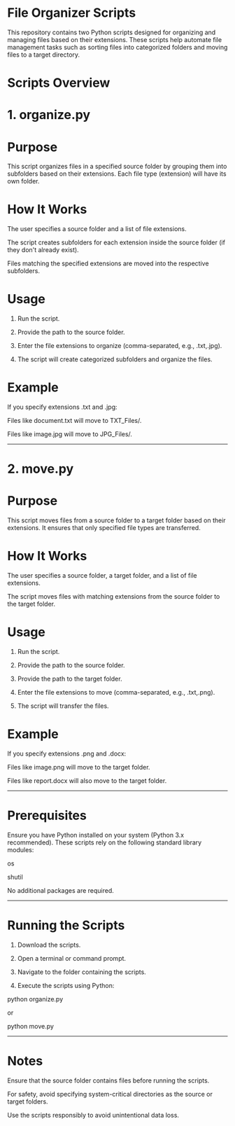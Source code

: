 # File Organizer Scripts

This repository contains two Python scripts designed for organizing and managing files based on their extensions. These scripts help automate file management tasks such as sorting files into categorized folders and moving files to a target directory.

# Scripts Overview

# 1. organize.py

# Purpose

This script organizes files in a specified source folder by grouping them into subfolders based on their extensions. Each file type (extension) will have its own folder.

# How It Works

The user specifies a source folder and a list of file extensions.

The script creates subfolders for each extension inside the source folder (if they don't already exist).

Files matching the specified extensions are moved into the respective subfolders.


# Usage

1. Run the script.


2. Provide the path to the source folder.


3. Enter the file extensions to organize (comma-separated, e.g., .txt,.jpg).


4. The script will create categorized subfolders and organize the files.



# Example

If you specify extensions .txt and .jpg:

Files like document.txt will move to TXT_Files/.

Files like image.jpg will move to JPG_Files/.



---

# 2. move.py

# Purpose

This script moves files from a source folder to a target folder based on their extensions. It ensures that only specified file types are transferred.

# How It Works

The user specifies a source folder, a target folder, and a list of file extensions.

The script moves files with matching extensions from the source folder to the target folder.


# Usage

1. Run the script.


2. Provide the path to the source folder.


3. Provide the path to the target folder.


4. Enter the file extensions to move (comma-separated, e.g., .txt,.png).


5. The script will transfer the files.



# Example

If you specify extensions .png and .docx:

Files like image.png will move to the target folder.

Files like report.docx will also move to the target folder.



---

# Prerequisites

Ensure you have Python installed on your system (Python 3.x recommended). These scripts rely on the following standard library modules:

os

shutil


No additional packages are required.


---

# Running the Scripts

1. Download the scripts.


2. Open a terminal or command prompt.


3. Navigate to the folder containing the scripts.


4. Execute the scripts using Python:

python organize.py

or

python move.py




---

# Notes

Ensure that the source folder contains files before running the scripts.

For safety, avoid specifying system-critical directories as the source or target folders.

Use the scripts responsibly to avoid unintentional data loss.
